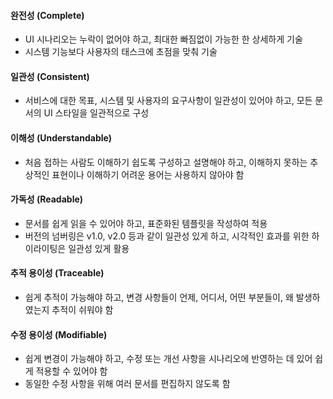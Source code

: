 #### 완전성 (Complete)
- UI 시나리오는 누락이 없어야 하고, 최대한 빠짐없이 가능한 한 상세하게 기술
- 시스템 기능보다 사용자의 태스크에 초점을 맞춰 기술
#### 일관성 (Consistent)
- 서비스에 대한 목표, 시스템 및 사용자의 요구사항이 일관성이 있어야 하고, 모든 문서의 UI 스타일을 일관적으로 구성
#### 이해성 (Understandable)
- 처음 접하는 사람도 이해하기 쉽도록 구성하고 설명해야 하고, 이해하지 못하는 추상적인 표현이나 이해하기 어려운 용어는 사용하지 않아야 함
#### 가독성 (Readable)
- 문서를 쉽게 읽을 수 있어야 하고, 표준화된 템플릿을 작성하여 적용
- 버전의 넘버링은 v1.0, v2.0 등과 같이 일관성 있게 하고, 시각적인 효과를 위한 하이라이팅은 일관성 있게 활용
#### 추적 용이성 (Traceable)
- 쉽게 추적이 가능해야 하고, 변경 사항들이 언제, 어디서, 어떤 부분들이, 왜 발생하였는지 추적이 쉬워야 함
#### 수정 용이성 (Modifiable)
- 쉽게 변경이 가능해야 하고, 수정 또는 개선 사항을 시나리오에 반영하는 데 있어 쉽게 적용할 수 있어야 함
- 동일한 수정 사항을 위해 여러 문서를 편집하지 않도록 함


